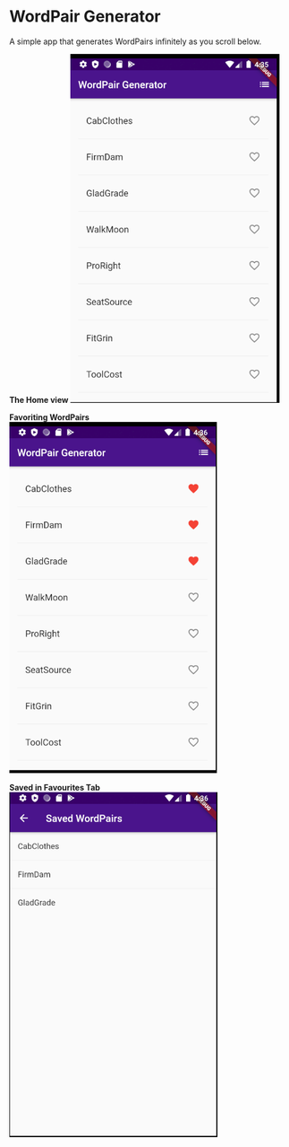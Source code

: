 # WordPair Generator

A simple app that generates WordPairs infinitely as you scroll below.

__The Home view__
![alt_text](https://github.com/keshavvinayak01/WordPair-Generator/blob/master/media/1.png)

__Favoriting WordPairs__
![alt_text](https://github.com/keshavvinayak01/WordPair-Generator/blob/master/media/2.png)

__Saved in Favourites Tab__
![alt_text](https://github.com/keshavvinayak01/WordPair-Generator/blob/master/media/3.png)